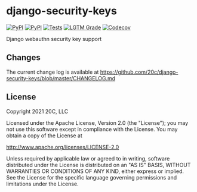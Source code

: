
# django-security-keys

[![PyPI](https://img.shields.io/pypi/v/django-security-keys.svg?maxAge=60)](https://pypi.python.org/pypi/django-security-keys)
[![PyPI](https://img.shields.io/pypi/pyversions/django-security-keys.svg?maxAge=600)](https://pypi.python.org/pypi/django-security-keys)
[![Tests](https://github.com/20c/django-security-keys/workflows/tests/badge.svg)](https://github.com/20c/django-security-keys)
[![LGTM Grade](https://img.shields.io/lgtm/grade/python/github/20c/django-security-keys)](https://lgtm.com/projects/g/20c/django-security-keys/alerts/)
[![Codecov](https://img.shields.io/codecov/c/github/20c/django-security-keys/master.svg)](https://codecov.io/github/20c/django-security-keys)

Django webauthn security key support


## Changes

The current change log is available at <https://github.com/20c/django-security-keys/blob/master/CHANGELOG.md>

## License

Copyright 2021 20C, LLC

Licensed under the Apache License, Version 2.0 (the "License");
you may not use this software except in compliance with the License.
You may obtain a copy of the License at

   http://www.apache.org/licenses/LICENSE-2.0

Unless required by applicable law or agreed to in writing, software
distributed under the License is distributed on an "AS IS" BASIS,
WITHOUT WARRANTIES OR CONDITIONS OF ANY KIND, either express or implied.
See the License for the specific language governing permissions and
limitations under the License.
